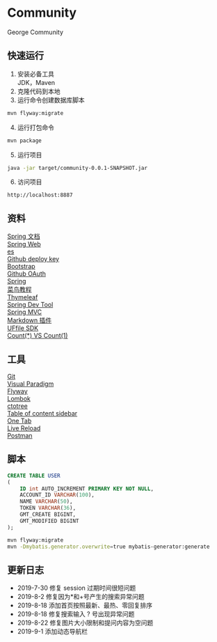 # Community
George Community
## 快速运行
1. 安装必备工具  
JDK，Maven
2. 克隆代码到本地  
3. 运行命令创建数据库脚本
```sh
mvn flyway:migrate
```
4. 运行打包命令
```sh
mvn package
```
5. 运行项目  
```sh
java -jar target/community-0.0.1-SNAPSHOT.jar
```
6. 访问项目
```
http://localhost:8887
```


## 资料
[Spring 文档](https://spring.io/guides)    
[Spring Web](https://spring.io/guides/gs/serving-web-content/)   
[es](https://elasticsearch.cn/explore)    
[Github deploy key](https://developer.github.com/v3/guides/managing-deploy-keys/#deploy-keys)    
[Bootstrap](https://v3.bootcss.com/getting-started/)    
[Github OAuth](https://developer.github.com/apps/building-oauth-apps/creating-an-oauth-app/)    
[Spring](https://docs.spring.io/spring-boot/docs/2.0.0.RC1/reference/htmlsingle/#boot-features-embedded-database-support)    
[菜鸟教程](https://www.runoob.com/mysql/mysql-insert-query.html)    
[Thymeleaf](https://www.thymeleaf.org/doc/tutorials/3.0/usingthymeleaf.html#setting-attribute-values)    
[Spring Dev Tool](https://docs.spring.io/spring-boot/docs/2.0.0.RC1/reference/htmlsingle/#using-boot-devtools)  
[Spring MVC](https://docs.spring.io/spring/docs/5.0.3.RELEASE/spring-framework-reference/web.html#mvc-handlermapping-interceptor)  
[Markdown 插件](http://editor.md.ipandao.com/)   
[UFfile SDK](https://github.com/ucloud/ufile-sdk-java)  
[Count(*) VS Count(1)](https://mp.weixin.qq.com/s/Rwpke4BHu7Fz7KOpE2d3Lw)  

## 工具
[Git](https://git-scm.com/download)   
[Visual Paradigm](https://www.visual-paradigm.com)    
[Flyway](https://flywaydb.org/getstarted/firststeps/maven)  
[Lombok](https://www.projectlombok.org)    
[ctotree](https://www.octotree.io/)   
[Table of content sidebar](https://chrome.google.com/webstore/detail/table-of-contents-sidebar/ohohkfheangmbedkgechjkmbepeikkej)    
[One Tab](https://chrome.google.com/webstore/detail/chphlpgkkbolifaimnlloiipkdnihall)    
[Live Reload](https://chrome.google.com/webstore/detail/livereload/jnihajbhpnppcggbcgedagnkighmdlei/related)  
[Postman](https://chrome.google.com/webstore/detail/coohjcphdfgbiolnekdpbcijmhambjff)

## 脚本
```sql
CREATE TABLE USER
(
    ID int AUTO_INCREMENT PRIMARY KEY NOT NULL,
    ACCOUNT_ID VARCHAR(100),
    NAME VARCHAR(50),
    TOKEN VARCHAR(36),
    GMT_CREATE BIGINT,
    GMT_MODIFIED BIGINT
);
```
```bash
mvn flyway:migrate
mvn -Dmybatis.generator.overwrite=true mybatis-generator:generate
```

## 更新日志
- 2019-7-30 修复 session 过期时间很短问题   
- 2019-8-2 修复因为*和+号产生的搜索异常问题  
- 2019-8-18 添加首页按照最新、最热、零回复排序  
- 2019-8-18 修复搜索输入 ? 号出现异常问题
- 2019-8-22 修复图片大小限制和提问内容为空问题
- 2019-9-1 添加动态导航栏
